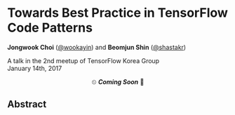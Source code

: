 Towards Best Practice in TensorFlow Code Patterns
=================================================

**Jongwook Choi** ([@wookayin][wookayin]) and
**Beomjun Shin** ([@shastakr][shastakr])


A talk in the 2nd meetup of TensorFlow Korea Group <br/>
January 14th, 2017

<p align="center">
⏲
<strong><i>Coming Soon</i></strong>
🎨
</p>


Abstract
--------

[wookayin]: https://github.com/wookayin
[shastakr]: https://github.com/shastakr
